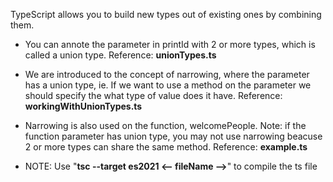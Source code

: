 TypeScript allows you to build new types out of existing ones by combining them.

- You can annote the parameter in printId with 2 or more types, which is called a union type. Reference: **unionTypes.ts**

- We are introduced to the concept of narrowing, where the parameter has a union type, ie. If we want to use a method on the parameter we should specify the what type of value does it have. Reference: **workingWithUnionTypes.ts**

- Narrowing is also used on the function, welcomePeople. Note: if the function parameter has union type, you may not use narrowing beacuse 2 or more types can share the same method. Reference: **example.ts**

- NOTE: Use "**tsc --target es2021 <-- fileName -->**" to compile the ts file
